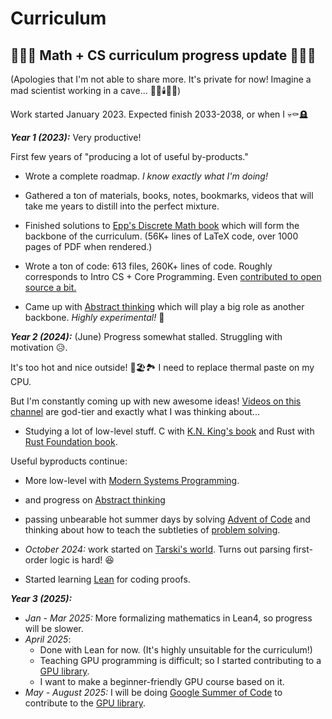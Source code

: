 # Curriculum

## 🚀🚀🚀 Math + CS curriculum progress update 🚀🚀🚀

(Apologies that I'm not able to share more. It's private for now! Imagine a mad scientist working in a cave... 👨‍🔬🕯️🦇🌑)

Work started January 2023. Expected finish 2033-2038, or when I 💀⚰️🪦

***Year 1 (2023):*** Very productive!

First few years of "producing a lot of useful by-products."

- Wrote a complete roadmap. *I know exactly what I'm doing!*

- Gathered a ton of materials, books, notes, bookmarks, videos that will take me years to distill into the perfect mixture.

- Finished solutions to [Epp's Discrete Math book](https://github.com/spamegg1/Epp-Discrete-Math-5th-solutions/) which will form the backbone of the curriculum. (56K+ lines of LaTeX code, over 1000 pages of PDF when rendered.)

- Wrote a ton of code: 613 files, 260K+ lines of code. Roughly corresponds to Intro CS + Core Programming. Even [contributed to open source a bit.](https://github.com/scala-native/scala-native/pull/3396)

- Came up with [Abstract thinking](https://github.com/spamegg1/abstract-thinking) which will play a big role as another backbone. *Highly experimental!* 🧪

***Year 2 (2024):*** (June) Progress somewhat stalled. Struggling with motivation 😥.

It's too hot and nice outside! 🌅🏖️🏞️ I need to replace thermal paste on my CPU.

But I'm constantly coming up with new awesome ideas! [Videos on this channel](https://www.youtube.com/@benjaminkeep/videos) are god-tier and exactly what I was thinking about...

- Studying a lot of low-level stuff. C with [K.N. King's book](http://knking.com/books/c2/index.html) and Rust with [Rust Foundation book](https://doc.rust-lang.org/stable/book/).

Useful byproducts continue:

- More low-level with [Modern Systems Programming](https://github.com/spamegg1/modern-systems-scala-native).

- and progress on [Abstract thinking](https://github.com/spamegg1/abstract-thinking)

- passing unbearable hot summer days by solving [Advent of Code](https://adventofcode.com/) and thinking about how to teach the subtleties of [problem solving](https://www.youtube.com/watch?v=6DxTQiJuAoc).

- *October 2024:* work started on [Tarski's world](https://github.com/spamegg1/tarski/). Turns out parsing first-order logic is hard! 😆

- Started learning [Lean](https://lean-lang.org) for coding proofs.

***Year 3 (2025):***

- *Jan - Mar 2025:* More formalizing mathematics in Lean4, so progress will be slower.
- *April 2025*:
  - Done with Lean for now. (It's highly unsuitable for the curriculum!)
  - Teaching GPU programming is difficult; so I started contributing to a [GPU library](https://github.com/ComputeNode/cyfra/).
  - I want to make a beginner-friendly GPU course based on it.
- *May - August 2025:* I will be doing [Google Summer of Code](https://summerofcode.withgoogle.com/) to contribute to the [GPU library](https://github.com/ComputeNode/cyfra/).
